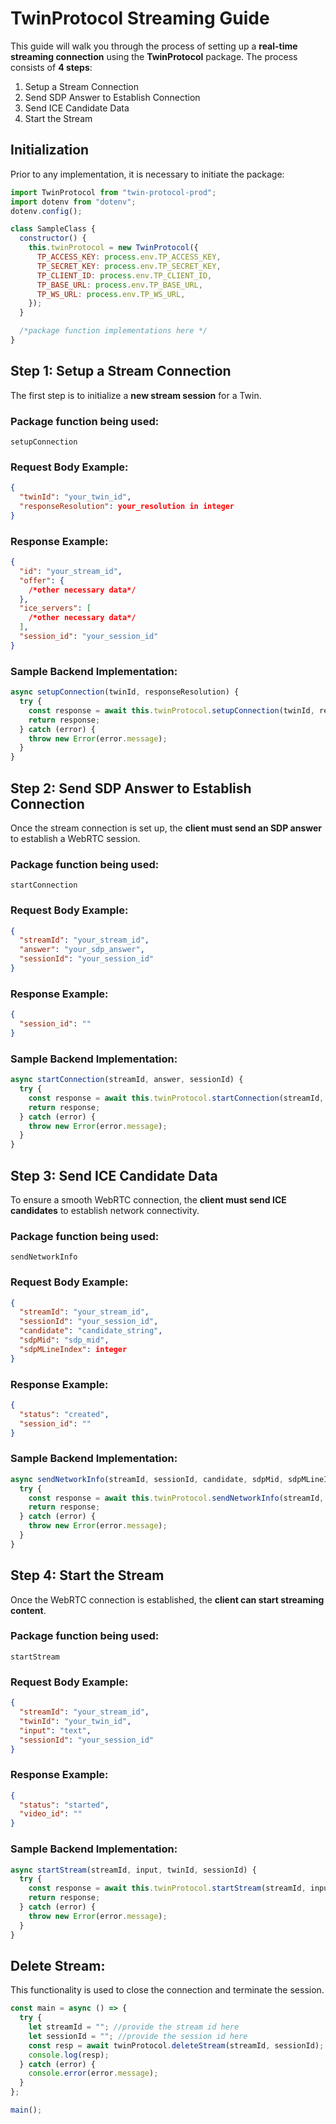 # TwinProtocol Streaming Guide

This guide will walk you through the process of setting up a **real-time streaming connection** using the **TwinProtocol** package. The process consists of **4 steps**:

1. Setup a Stream Connection
2. Send SDP Answer to Establish Connection
3. Send ICE Candidate Data
4. Start the Stream

## Initialization

Prior to any implementation, it is necessary to initiate the package:

```javascript
import TwinProtocol from "twin-protocol-prod";
import dotenv from "dotenv";
dotenv.config();

class SampleClass {
  constructor() {
    this.twinProtocol = new TwinProtocol({
      TP_ACCESS_KEY: process.env.TP_ACCESS_KEY,
      TP_SECRET_KEY: process.env.TP_SECRET_KEY,
      TP_CLIENT_ID: process.env.TP_CLIENT_ID,
      TP_BASE_URL: process.env.TP_BASE_URL,
      TP_WS_URL: process.env.TP_WS_URL,
    });
  }

  /*package function implementations here */
}
```

## Step 1: Setup a Stream Connection

The first step is to initialize a **new stream session** for a Twin.

### Package function being used:

`setupConnection`

### Request Body Example:

```json
{
  "twinId": "your_twin_id",
  "responseResolution": your_resolution in integer
}
```

### Response Example:

```json
{
  "id": "your_stream_id",
  "offer": {
    /*other necessary data*/
  },
  "ice_servers": [
    /*other necessary data*/
  ],
  "session_id": "your_session_id"
}
```

### Sample Backend Implementation:

```javascript
async setupConnection(twinId, responseResolution) {
  try {
    const response = await this.twinProtocol.setupConnection(twinId, responseResolution);
    return response;
  } catch (error) {
    throw new Error(error.message);
  }
}
```

## Step 2: Send SDP Answer to Establish Connection

Once the stream connection is set up, the **client must send an SDP answer** to establish a WebRTC session.

### Package function being used:

`startConnection`

### Request Body Example:

```json
{
  "streamId": "your_stream_id",
  "answer": "your_sdp_answer",
  "sessionId": "your_session_id"
}
```

### Response Example:

```json
{
  "session_id": ""
}
```

### Sample Backend Implementation:

```javascript
async startConnection(streamId, answer, sessionId) {
  try {
    const response = await this.twinProtocol.startConnection(streamId, answer, sessionId);
    return response;
  } catch (error) {
    throw new Error(error.message);
  }
}
```

## Step 3: Send ICE Candidate Data

To ensure a smooth WebRTC connection, the **client must send ICE candidates** to establish network connectivity.

### Package function being used:

`sendNetworkInfo`

### Request Body Example:

```json
{
  "streamId": "your_stream_id",
  "sessionId": "your_session_id",
  "candidate": "candidate_string",
  "sdpMid": "sdp_mid",
  "sdpMLineIndex": integer
}
```

### Response Example:

```json
{
  "status": "created",
  "session_id": ""
}
```

### Sample Backend Implementation:

```javascript
async sendNetworkInfo(streamId, sessionId, candidate, sdpMid, sdpMLineIndex) {
  try {
    const response = await this.twinProtocol.sendNetworkInfo(streamId, sessionId, candidate, sdpMid, sdpMLineIndex);
    return response;
  } catch (error) {
    throw new Error(error.message);
  }
}
```

## Step 4: Start the Stream

Once the WebRTC connection is established, the **client can start streaming content**.

### Package function being used:

`startStream`

### Request Body Example:

```json
{
  "streamId": "your_stream_id",
  "twinId": "your_twin_id",
  "input": "text",
  "sessionId": "your_session_id"
}
```

### Response Example:

```json
{
  "status": "started",
  "video_id": ""
}
```

### Sample Backend Implementation:

```javascript
async startStream(streamId, input, twinId, sessionId) {
  try {
    const response = await this.twinProtocol.startStream(streamId, input, twinId, sessionId);
    return response;
  } catch (error) {
    throw new Error(error.message);
  }
}
```

## Delete Stream:

This functionality is used to close the connection and terminate the session. 

```javascript
const main = async () => {
  try {
    let streamId = ""; //provide the stream id here
    let sessionId = ""; //provide the session id here
    const resp = await twinProtocol.deleteStream(streamId, sessionId);
    console.log(resp);
  } catch (error) {
    console.error(error.message);
  }
};

main();
```
